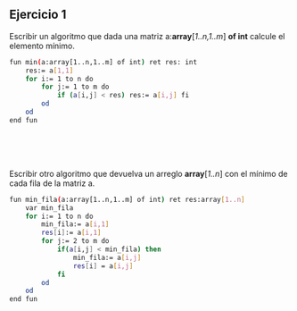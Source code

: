 ## Ejercicio 1
Escribir un algoritmo que dada una matriz a:**array**[*1..n,1..m*] **of int** calcule el elemento mínimo.
```bash
fun min(a:array[1..n,1..m] of int) ret res: int
    res:= a[1,1]
    for i:= 1 to n do
        for j:= 1 to m do
            if (a[i,j] < res) res:= a[i,j] fi
        od
    od
end fun
```

<br><br><br>

Escribir otro algoritmo que devuelva un arreglo **array**[*1..n*] con el mínimo de cada fila de la matriz a.
```bash
fun min_fila(a:array[1..n,1..m] of int) ret res:array[1..n]
    var min_fila
    for i:= 1 to n do
        min_fila:= a[i,1]
        res[i]:= a[i,1]
        for j:= 2 to m do
            if(a[i,j] < min_fila) then
                min_fila:= a[i,j] 
                res[i] = a[i,j]
            fi
        od
    od
end fun
```